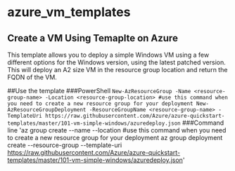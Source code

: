# azure_vm_templates
## Create a VM Using Temaplte on Azure
This template allows you to deploy a simple Windows VM using a few different options  for the Windows version, using the latest patched version. This will deploy an A2 size VM in the resource group location and return the FQDN of the VM.

##Use the template
###PowerShell
`New-AzResourceGroup -Name <resource-group-name> -Location <resource-group-location> #use this command when you need to create a new resource group for your deployment
New-AzResourceGroupDeployment -ResourceGroupName <resource-group-name> -TemplateUri https://raw.githubusercontent.com/Azure/azure-quickstart-templates/master/101-vm-simple-windows/azuredeploy.json`
###Command line
'az group create --name <resource-group-name> --location <resource-group-location> #use this command when you need to create a new resource group for your deployment
az group deployment create --resource-group <my-resource-group> --template-uri https://raw.githubusercontent.com/Azure/azure-quickstart-templates/master/101-vm-simple-windows/azuredeploy.json'
